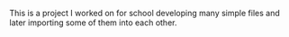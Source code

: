 This is a project I worked on for school developing many simple files and later importing some of them into each other.
